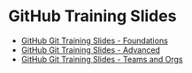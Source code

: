 # GitHub Training Slides

* [GitHub Git Training Slides - Foundations](http://githubtraining.s3.amazonaws.com/github-git-training-slides.pdf)
* [GitHub Git Training Slides - Advanced](http://githubtraining.s3.amazonaws.com/github-git-training-slides-advanced.pdf)
* [GitHub Git Training Slides - Teams and Orgs](http://githubtraining.s3.amazonaws.com/github-git-training-slides-teamsandorgs.pdf)
